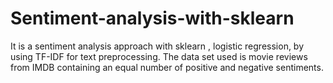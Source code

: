 # Sentiment-analysis-with-sklearn
It is a sentiment analysis approach with sklearn , logistic regression, by using TF-IDF for text preprocessing. The data set used is movie reviews from IMDB containing an equal number of positive and negative sentiments.
